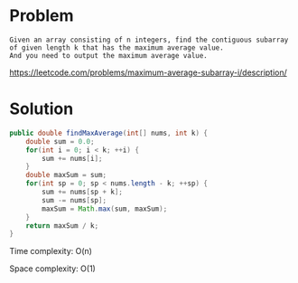 # Problem
```
Given an array consisting of n integers, find the contiguous subarray of given length k that has the maximum average value.
And you need to output the maximum average value.
```
https://leetcode.com/problems/maximum-average-subarray-i/description/

# Solution
```java
public double findMaxAverage(int[] nums, int k) {
    double sum = 0.0;
    for(int i = 0; i < k; ++i) {
        sum += nums[i];
    }
    double maxSum = sum;
    for(int sp = 0; sp < nums.length - k; ++sp) {
        sum += nums[sp + k];
        sum -= nums[sp];
        maxSum = Math.max(sum, maxSum);
    }
    return maxSum / k;
}
````

Time complexity: O(n)

Space complexity: O(1)
